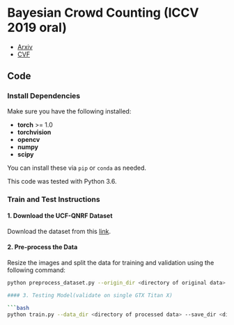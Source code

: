 # Bayesian Crowd Counting (ICCV 2019 oral)

- [Arxiv](https://arxiv.org/abs/1908.03684) 
- [CVF](http://openaccess.thecvf.com/content_ICCV_2019/papers/Ma_Bayesian_Loss_for_Crowd_Count_Estimation_With_Point_Supervision_ICCV_2019_paper.pdf)

## Code

### Install Dependencies

Make sure you have the following installed:
- **torch** >= 1.0 
- **torchvision**
- **opencv**
- **numpy**
- **scipy**

You can install these via `pip` or `conda` as needed.

This code was tested with Python 3.6.

### Train and Test Instructions

#### 1. Download the UCF-QNRF Dataset

Download the dataset from this [link](https://www.crcv.ucf.edu/data/ucf-qnrf/).

#### 2. Pre-process the Data

Resize the images and split the data for training and validation using the following command:
```bash
python preprocess_dataset.py --origin_dir <directory of original data> --data_dir <directory of processed data>

#### 3. Testing Model(validate on single GTX Titan X)

```bash
python train.py --data_dir <directory of processed data> --save_dir <directory of log and model>





